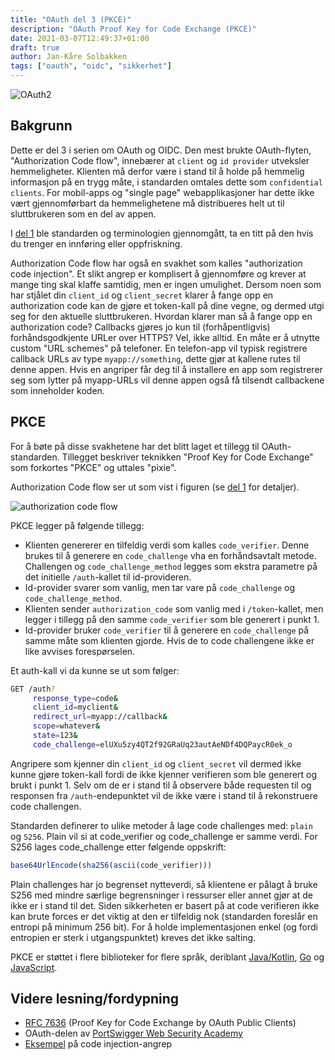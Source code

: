 ```yaml
---
title: "OAuth del 3 (PKCE)"
description: "OAuth Proof Key for Code Exchange (PKCE)"
date: 2021-03-07T12:49:37+01:00
draft: true
author: Jan-Kåre Solbakken
tags: ["oauth", "oidc", "sikkerhet"]
---
```


![OAuth2](/blog/images/oauth2.png) 

## Bakgrunn

Dette er del 3 i serien om OAuth og OIDC. Den mest brukte OAuth-flyten, "Authorization Code flow", innebærer at `client` og `id provider` utveksler hemmeligheter. Klienten må derfor være i stand til å holde på hemmelig informasjon på en trygg måte, i standarden omtales dette som `confidential clients`. For mobil-apps og "single page" webapplikasjoner har dette ikke vært gjennomførbart da hemmelighetene må distribueres helt ut til sluttbrukeren som en del av appen.

I [del 1](/blog/posts/2020/09/oauth-del-1.html) ble standarden og terminologien gjennomgått, ta en titt på den hvis du trenger en innføring eller oppfriskning.

Authorization Code flow har også en svakhet som kalles "authorization code injection". Et slikt angrep er komplisert å gjennomføre og krever at mange ting skal klaffe samtidig, men er ingen umulighet. Dersom noen som har stjålet din `client_id` og `client_secret` klarer å fange opp en authorization code kan de gjøre et token-kall på dine vegne, og dermed utgi seg for den aktuelle sluttbrukeren. Hvordan klarer man så å fange opp en authorization code? Callbacks gjøres jo kun til (forhåpentligvis) forhåndsgodkjente URLer over HTTPS? Vel, ikke alltid. En måte er å utnytte custom "URL schemes" på telefoner. En telefon-app vil typisk registrere callback URLs av type `myapp://something`, dette gjør at kallene rutes til denne appen. Hvis en angriper får deg til å installere en app som registrerer seg som lytter på myapp-URLs vil denne appen også få tilsendt callbackene som inneholder koden.

## PKCE

For å bøte på disse svakhetene har det blitt laget et tillegg til OAuth-standarden. Tillegget beskriver teknikken "Proof Key for Code Exchange" som forkortes "PKCE" og uttales "pixie".

Authorization Code flow ser ut som vist i figuren (se [del 1](/blog/posts/2020/09/oauth-del-1.html) for detaljer).

![authorization code flow](/blog/images/auth_code.png) 

PKCE legger på følgende tillegg:
 - Klienten genererer en tilfeldig verdi som kalles `code_verifier`. Denne brukes til å generere en `code_challenge` vha en forhåndsavtalt metode. Challengen og `code_challenge_method` legges som ekstra parametre på det initielle `/auth`-kallet til id-provideren.
 - Id-provider svarer som vanlig, men tar vare på `code_challenge` og `code_challenge_method`.
 - Klienten sender `authorization_code` som vanlig med i `/token`-kallet, men legger i tillegg på den samme `code_verifier` som ble generert i punkt 1.
 - Id-provider bruker `code_verifier` til å generere en `code_challenge` på samme måte som klienten gjorde. Hvis de to code challengene ikke er like avvises forespørselen.

 Et auth-kall vi da kunne se ut som følger: 
 ```bash
 GET /auth?
      response_type=code&
      client_id=myclient&
      redirect_url=myapp://callback&
      scope=whatever&
      state=123&
      code_challenge=elUXu5zy4QT2f92GRaUq23autAeNDf4DQPaycR0ek_o
 ```

Angripere som kjenner din `client_id` og `client_secret` vil dermed ikke kunne gjøre token-kall fordi de ikke kjenner verifieren som ble generert og brukt i punkt 1. Selv om de er i stand til å observere både requesten til og responsen fra `/auth`-endepunktet vil de ikke være i stand til å rekonstruere code challengen.

Standarden definerer to ulike metoder å lage code challenges med: `plain` og `S256`. Plain vil si at code_verifier og code_challenge er samme verdi. For S256 lages code_challenge etter følgende oppskrift: 

```javascript
base64UrlEncode(sha256(ascii(code_verifier)))
```

Plain challenges har jo begrenset nytteverdi, så klientene er pålagt å bruke S256 med mindre særlige begrensninger i ressurser eller annet gjør at de ikke er i stand til det. Siden sikkerheten er basert på at code verifieren ikke kan brute forces er det viktig at den er tilfeldig nok (standarden foreslår en entropi på minimum 256 bit). For å holde implementasjonen enkel (og fordi entropien er sterk i utgangspunktet) kreves det ikke salting.

PKCE er støttet i flere biblioteker for flere språk, deriblant [Java/Kotlin](https://connect2id.com/products/nimbus-oauth-openid-connect-sdk/examples/oauth/pkce), [Go](https://github.com/ory/fosite) og [JavaScript](https://github.com/panva/node-openid-client).

## Videre lesning/fordypning
- [RFC 7636](https://tools.ietf.org/html/rfc7636) (Proof Key for Code Exchange by OAuth Public Clients)
- OAuth-delen av [PortSwigger Web Security Academy](https://portswigger.net/web-security/oauth)
- [Eksempel](https://www.youtube.com/watch?v=1ot45WwQWJE) på code injection-angrep
